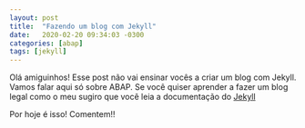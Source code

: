 ```yaml
---
layout: post
title:  "Fazendo um blog com Jekyll"
date:   2020-02-20 09:34:03 -0300
categories: [abap]
tags: [jekyll]
---
```


Olá amiguinhos! Esse post não vai ensinar vocês a criar um blog com Jekyll. Vamos falar aqui só sobre ABAP. Se você quiser aprender a fazer um blog legal como o meu sugiro que você leia a documentação do [Jekyll][jekyll-doc]

[jekyll-doc]: https://jekyllrb.com/

Por hoje é isso! Comentem!!